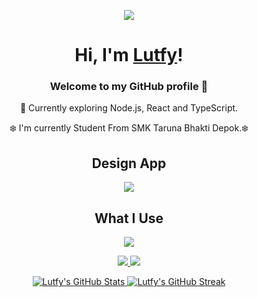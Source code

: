 <p align="center">
  <a href="https://ryuki-02.vercel.app/" target="_blank">
    <img src="https://media1.tenor.com/m/84AuVjffSrQAAAAd/bocchi-the.gif">
  </a>
</p>

<h1 align="center">Hi, I'm <a href="#">Lutfy</a>!</h1>
<p align="center">
  </a>
</p>
<h3 align="center">Welcome to my GitHub profile 👋</h3>
<p align="center">📌 Currently exploring Node.js, React and TypeScript.</p>
<p align="center">❄️ I'm currently Student From SMK Taruna Bhakti Depok.❄️</p>


<div align="center">
  <h2>Design App</h2>
  <a href="https://skillicons.dev">
    <img src="https://skillicons.dev/icons?i=figma,ai,ps" />
  </a>
</div>

<div align="center">
  <h2>What I Use</h2>
  <a href="https://skillicons.dev">
    <img src="https://skillicons.dev/icons?i=astro,nextjs,react,ts,tailwind,html,css,js" />
  </a>
</div>

<div>
<p align="center">
  <a href="https://x.com/LutfyNoir">
    <img src="https://img.shields.io/badge/Twitter-1DA1F2?style=for-the-badge&logo=twitter&logoColor=white">
  </a>
  <a href="https://discordapp.com/users/kazylutfyx">
    <img src="https://img.shields.io/badge/Discord-5865F2?style=for-the-badge&logo=discord&logoColor=white">
  </a>
</p>
</div>


<p align="center">
  <a href="https://github.com/LutfyVX">
    <img src="https://github-readme-stats.vercel.app/api?username=LutfyVX&hide_border=true&show_icons=true" alt="Lutfy's GitHub Stats">
  </a>
  <a href="https://github.com/LutfyVX">
    <img src="https://github-readme-streak-stats.herokuapp.com?user=LutfyVX&hide_border=true&theme=iceberg" alt="Lutfy's GitHub Streak">
  </a>
</p>




